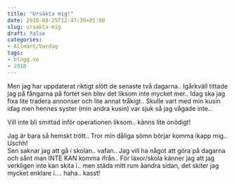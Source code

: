 ```yaml
---
title: "Ursäkta mig!"
date: 2010-08-25T12:47:39+01:00
slug: ursakta-mig
draft: false
categories:
- Allmänt/Vardag
tags:
- blogg.se
- 2010
---
```

Men jag har uppdaterat riktigt slött de senaste två dagarna.. Igårkväll tittade jag på fångarna på fortet sen blev det liksom inte mycket mer.. Idag ska jag fixa lite tradera annonser och lite annat tråkigt.. Skulle vart med min kusin idag men hennes syster (min andra kusin) var sjuk så jag vågade inte..  
  
Vill inte bli smittad inför operationen liksom.. känns lite onödigt!  
  
  
Jag är bara så hemskt trött.. Tror min dåliga sömn börjar komma ikapp mig.. Uschh!  
Sen saknar jag att gå i skolan.. vafan.. Jag vill ha något att göra på dagarna och sånt man INTE KAN komma ifrån.. För läxor/skola känner jag att jag verkligen inte kan skita i.. men städa mitt rum åandra sidan, det skiter jag mycket enklare i.... haha.. kasst!